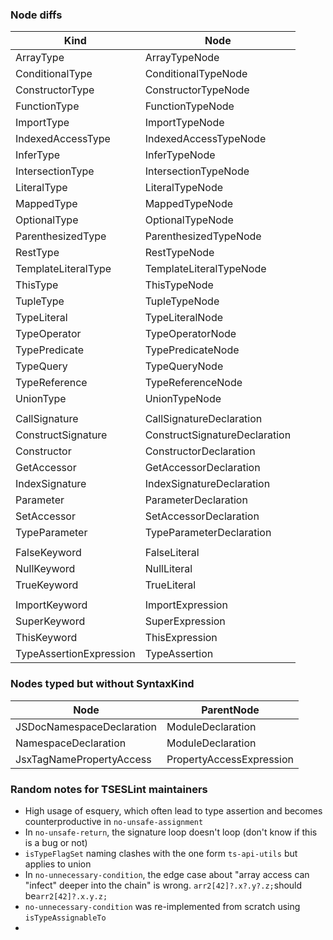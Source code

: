 ### Node diffs

| Kind                    | Node                          |
| ----------------------- | ----------------------------- |
| ArrayType               | ArrayTypeNode                 |
| ConditionalType         | ConditionalTypeNode           |
| ConstructorType         | ConstructorTypeNode           |
| FunctionType            | FunctionTypeNode              |
| ImportType              | ImportTypeNode                |
| IndexedAccessType       | IndexedAccessTypeNode         |
| InferType               | InferTypeNode                 |
| IntersectionType        | IntersectionTypeNode          |
| LiteralType             | LiteralTypeNode               |
| MappedType              | MappedTypeNode                |
| OptionalType            | OptionalTypeNode              |
| ParenthesizedType       | ParenthesizedTypeNode         |
| RestType                | RestTypeNode                  |
| TemplateLiteralType     | TemplateLiteralTypeNode       |
| ThisType                | ThisTypeNode                  |
| TupleType               | TupleTypeNode                 |
| TypeLiteral             | TypeLiteralNode               |
| TypeOperator            | TypeOperatorNode              |
| TypePredicate           | TypePredicateNode             |
| TypeQuery               | TypeQueryNode                 |
| TypeReference           | TypeReferenceNode             |
| UnionType               | UnionTypeNode                 |
|                         |                               |
| CallSignature           | CallSignatureDeclaration      |
| ConstructSignature      | ConstructSignatureDeclaration |
| Constructor             | ConstructorDeclaration        |
| GetAccessor             | GetAccessorDeclaration        |
| IndexSignature          | IndexSignatureDeclaration     |
| Parameter               | ParameterDeclaration          |
| SetAccessor             | SetAccessorDeclaration        |
| TypeParameter           | TypeParameterDeclaration      |
|                         |                               |
| FalseKeyword            | FalseLiteral                  |
| NullKeyword             | NullLiteral                   |
| TrueKeyword             | TrueLiteral                   |
|                         |                               |
| ImportKeyword           | ImportExpression              |
| SuperKeyword            | SuperExpression               |
| ThisKeyword             | ThisExpression                |
| TypeAssertionExpression | TypeAssertion                 |

### Nodes typed but without SyntaxKind

| Node                      | ParentNode               |
| ------------------------- | ------------------------ |
| JSDocNamespaceDeclaration | ModuleDeclaration        |
| NamespaceDeclaration      | ModuleDeclaration        |
| JsxTagNamePropertyAccess  | PropertyAccessExpression |

### Random notes for TSESLint maintainers

- High usage of esquery, which often lead to type assertion and becomes counterproductive in `no-unsafe-assignment`
- In `no-unsafe-return`, the signature loop doesn't loop (don't know if this is a bug or not)
- `isTypeFlagSet` naming clashes with the one form `ts-api-utils` but applies to union
- In `no-unnecessary-condition`, the edge case about "array access can "infect" deeper into the chain" is wrong. `arr2[42]?.x?.y?.z;`should be`arr2[42]?.x.y.z;`
- `no-unnecessary-condition` was re-implemented from scratch using `isTypeAssignableTo`
-
